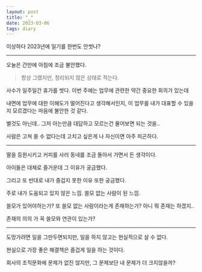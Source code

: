 ```yaml
---
layout: post
title: "_"
date: 2023-03-06
tags: diary
---
```


이상하다 2023년에 일기를 한번도 안썻나?

---

오늘은 간만에 아침에 조금 불안했다.

> 항상 그랬지만, 정리되지 않은 상태로 적는다.

사수가 일주일간 휴가를 썻다. 이번 주에는 업무에 관련한 약간 중요한 회의가 있는데

내면에 업무에 대한 이해도가 떨어진다고 생각해서인지, 이 업무를 내가 대표할 수 있을지 모르겠다는 마음에 불안한 것 같다.

별것도 아닌데.. 그저 아는만큼 대답하고 모르는건 물어보면 되는 것을..

사람은 고쳐 쓸 수 없다는데 고치고 싶은게 나 자신이면 아주 피곤하다.

---

딸을 등원시키고 커피를 사러 동네를 조금 돌아서 가면서 든 생각이다.

아이들은 대체로 즐거운데 그 이유가 궁금했다.

그리고 또 반대로 내가 즐겁지 못한 이유 또한 궁금했다.

주로 내가 도움되고 있지 않은 느낌. 쓸모 없는 사람이 된 느낌.

쓸모가 있어야하는가? 또 쓸모 없는 사람이라는게 존재하는가? 아니 뭐 존재는 하겠지..

존재의 의의 가 꼭 쓸모와 연관이 있는가?

---

도망가려면 일을 그만두면되지만, 일을 하지 않고는 현실적으로 살 수 없다.

현실으로 가장 좋은 해결책은 즐겁게 일을 하는 것이다.

회사의 조직문화에 문제가 없진 않지만, 그 문제보단 내 문제가 더 크지않을까?